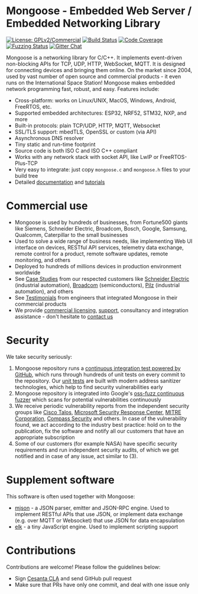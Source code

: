 # Mongoose - Embedded Web Server / Embedded Networking Library

[![License: GPLv2/Commercial](https://camo.githubusercontent.com/c42f06a2d68eb7e82a0a3fadf98406e9076821f251267892f7172bd182bb8d38/68747470733a2f2f696d672e736869656c64732e696f2f62616467652f4c6963656e73652d47504c76322532306f72253230436f6d6d65726369616c2d677265656e2e737667)](https://opensource.org/licenses/gpl-2.0.php) [![Build Status](https://github.com/cesanta/mongoose/workflows/build/badge.svg)](https://github.com/cesanta/mongoose/actions) [![Code Coverage](https://camo.githubusercontent.com/83838c7fb60d344616c193c998854b002c89eafa6067aae29c05bf75e35eb5bd/68747470733a2f2f636f6465636f762e696f2f67682f636573616e74612f6d6f6e676f6f73652f6272616e63682f6d61737465722f67726170682f62616467652e737667)](https://codecov.io/gh/cesanta/mongoose) [![Fuzzing Status](https://camo.githubusercontent.com/0b76eca2d394e0fee1520c94b3151b783a713aa2ec0ddb218eba19372e805826/68747470733a2f2f6f73732d66757a7a2d6275696c642d6c6f67732e73746f726167652e676f6f676c65617069732e636f6d2f6261646765732f6d6f6e676f6f73652e737667)](https://bugs.chromium.org/p/oss-fuzz/issues/list?sort=-opened&can=1&q=proj:mongoose) [![Gitter Chat](https://camo.githubusercontent.com/baabefa2dd2f9020ee61864da672817670f8c4ed8ab9bf57eb1255091cc8c99e/68747470733a2f2f6261646765732e6769747465722e696d2f636573616e74612f6d6f6e676f6f73652e706e67)](https://gitter.im/cesanta/mongoose)

Mongoose is a networking library for C/C++. It implements event-driven non-blocking APIs for TCP, UDP, HTTP, WebSocket, MQTT. It is designed for connecting devices and bringing them online. On the market since 2004, used by vast number of open source and commercial products - it even runs on the International Space Station! Mongoose makes embedded network programming fast, robust, and easy. Features include:

- Cross-platform: works on Linux/UNIX, MacOS, Windows, Android, FreeRTOS, etc.
- Supported embedded architectures: ESP32, NRF52, STM32, NXP, and more
- Built-in protocols: plain TCP/UDP, HTTP, MQTT, Websocket
- SSL/TLS support: mbedTLS, OpenSSL or custom (via API)
- Asynchronous DNS resolver
- Tiny static and run-time footprint
- Source code is both ISO C and ISO C++ compliant
- Works with any network stack with socket API, like LwIP or FreeRTOS-Plus-TCP
- Very easy to integrate: just copy `mongoose.c` and `mongoose.h` files to your build tree
- Detailed [documentation](https://mongoose.ws/documentation/) and [tutorials](https://mongoose.ws/tutorials/)

# Commercial use

- Mongoose is used by hundreds of businesses, from Fortune500 giants like Siemens, Schneider Electric, Broadcom, Bosch, Google, Samsung, Qualcomm, Caterpillar to the small businesses
- Used to solve a wide range of business needs, like implementing Web UI interface on devices, RESTful API services, telemetry data exchange, remote control for a product, remote software updates, remote monitoring, and others
- Deployed to hundreds of millions devices in production environment worldwide
- See [Case Studies](https://mongoose.ws/case-studies/) from our respected customers like [Schneider Electric](https://mongoose.ws/case-studies/schneider-electric/) (industrial automation), [Broadcom](https://mongoose.ws/case-studies/broadcom/) (semiconductors), [Pilz](https://mongoose.ws/case-studies/pilz/) (industrial automation), and others
- See [Testimonials](https://mongoose.ws/testimonials/) from engineers that integrated Mongoose in their commercial products
- We provide [commercial licensing](https://mongoose.ws/licensing/), [support](https://mongoose.ws/support/), consultancy and integration assistance - don't hesitate to [contact us](https://mongoose.ws/contact/)

# Security

We take security seriously:

1. Mongoose repository runs a [continuous integration test powered by GitHub](https://github.com/cesanta/mongoose/actions), which runs through hundreds of unit tests on every commit to the repository. Our [unit tests](https://github.com/cesanta/mongoose/tree/master/test) are built with modern address sanitizer technologies, which help to find security vulnerabilities early
2. Mongoose repository is integrated into Google's [oss-fuzz continuous fuzzer](https://bugs.chromium.org/p/oss-fuzz/issues/list?sort=-opened&can=1&q=proj:mongoose) which scans for potential vulnerabilities continuously
3. We receive periodic vulnerability reports from the independent security groups like [Cisco Talos](https://www.cisco.com/c/en/us/products/security/talos.html), [Microsoft Security Response Center](https://www.microsoft.com/en-us/msrc), [MITRE Corporation](https://www.mitre.org/), [Compass Security](https://www.compass-security.com/en/) and others. In case of the vulnerability found, we act according to the industry best practice: hold on to the publication, fix the software and notify all our customers that have an appropriate subscription
4. Some of our customers (for example NASA) have specific security requirements and run independent security audits, of which we get notified and in case of any issue, act similar to (3).

# Supplement software

This software is often used together with Mongoose:

- [mjson](https://github.com/cesanta/mjson) - a JSON parser, emitter and JSON-RPC engine. Used to implement RESTful APIs that use JSON, or implement data exchange (e.g. over MQTT or Websocket) that use JSON for data encapsulation
- [elk](https://github.com/cesanta/elk) - a tiny JavaScript engine. Used to implement scripting support

# Contributions

Contributions are welcome! Please follow the guidelines below:

- Sign [Cesanta CLA](https://cesanta.com/cla.html) and send GitHub pull request
- Make sure that PRs have only one commit, and deal with one issue only